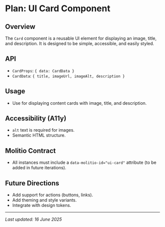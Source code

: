 # Plan: UI Card Component

## Overview
The `Card` component is a reusable UI element for displaying an image, title, and description. It is designed to be simple, accessible, and easily styled.

## API
- `CardProps`: `{ data: CardData }`
- `CardData`: `{ title, imageUrl, imageAlt, description }`

## Usage
- Use for displaying content cards with image, title, and description.

## Accessibility (A11y)
- `alt` text is required for images.
- Semantic HTML structure.

## Molitio Contract
- All instances must include a `data-molitio-id="ui-card"` attribute (to be added in future iterations).

## Future Directions
- Add support for actions (buttons, links).
- Add theming and style variants.
- Integrate with design tokens.

---

_Last updated: 16 June 2025_
